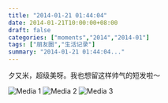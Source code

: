 ```yaml
---
title: "2014-01-21 01:44:04"
date: 2014-01-21T10:00:00+08:00
draft: false
categories: ["moments","2014","2014-01"]
tags: ["朋友圈","生活记录"]
summary: "2014-01-21 01:44:04..."
---
```


夕又米，超级美呀。我也想留这样帅气的短发啦～

![Media 1](/Moments/photos/2014-01-21/201401210144040.jpg)
![Media 2](/Moments/photos/2014-01-21/201401210144041.jpg)
![Media 3](/Moments/photos/2014-01-21/201401210144042.jpg)
